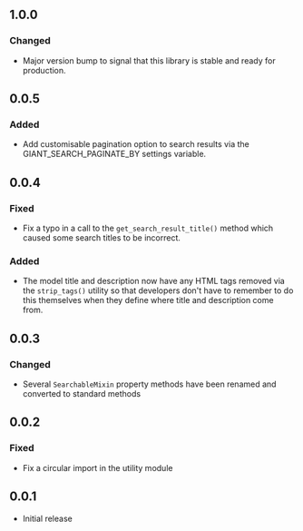 ## 1.0.0
### Changed
- Major version bump to signal that this library is stable and ready for production.

## 0.0.5
### Added
- Add customisable pagination option to search results via the GIANT_SEARCH_PAGINATE_BY settings variable.

## 0.0.4
### Fixed
- Fix a typo in a call to the `get_search_result_title()` method which caused some search titles to be incorrect.
### Added
- The model title and description now have any HTML tags removed via the `strip_tags()` utility so that developers
  don't have to remember to do this themselves when they define where title and description come from.

## 0.0.3
### Changed
- Several `SearchableMixin` property methods have been renamed and converted to standard methods

## 0.0.2
### Fixed
- Fix a circular import in the utility module

## 0.0.1
- Initial release